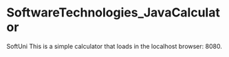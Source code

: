 # SoftwareTechnologies_JavaCalculator
SoftUni
This is a simple calculator that loads in the localhost browser: 8080.
